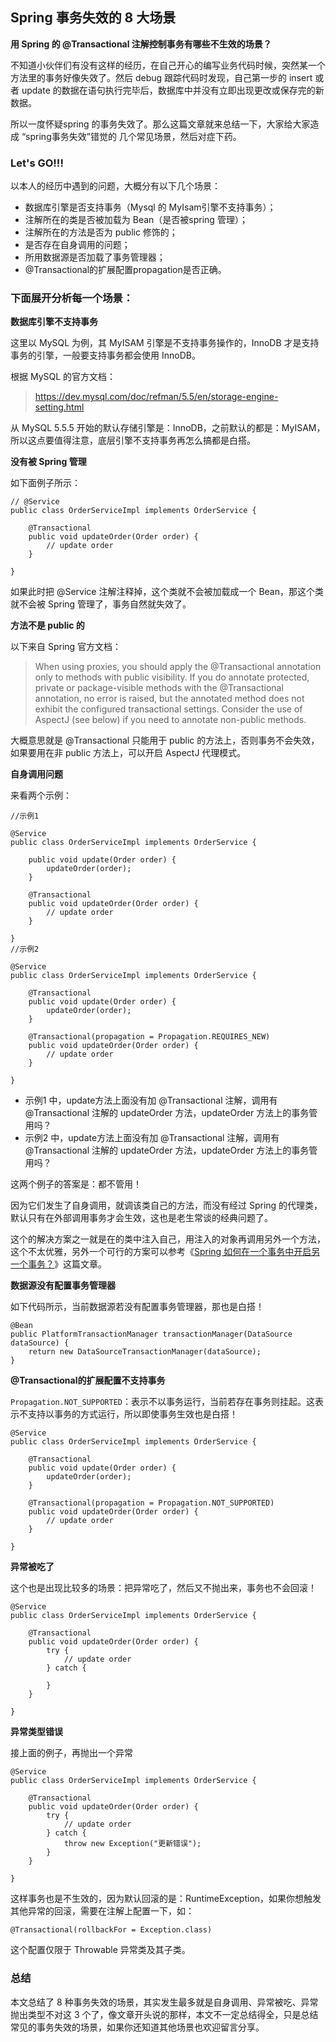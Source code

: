 ## Spring 事务失效的 8 大场景

**用 Spring 的 @Transactional 注解控制事务有哪些不生效的场景？**

不知道小伙伴们有没有这样的经历，在自己开心的编写业务代码时候，突然某一个方法里的事务好像失效了。然后 debug 跟踪代码时发现，自己第一步的 insert 或者 update 的数据在语句执行完毕后，数据库中并没有立即出现更改或保存完的新数据。

所以一度怀疑spring 的事务失效了。那么这篇文章就来总结一下，大家给大家造成 “spring事务失效”错觉的 几个常见场景，然后对症下药。

### Let's GO!!!

以本人的经历中遇到的问题，大概分有以下几个场景：

- 数据库引擎是否支持事务（Mysql 的 MyIsam引擎不支持事务）；
- 注解所在的类是否被加载为 Bean（是否被spring 管理）；
- 注解所在的方法是否为 public 修饰的；
- 是否存在自身调用的问题；
- 所用数据源是否加载了事务管理器；
- @Transactional的扩展配置propagation是否正确。

### 下面展开分析每一个场景：

**数据库引擎不支持事务**

这里以 MySQL 为例，其 MyISAM 引擎是不支持事务操作的，InnoDB 才是支持事务的引擎，一般要支持事务都会使用 InnoDB。

根据 MySQL 的官方文档：

> https://dev.mysql.com/doc/refman/5.5/en/storage-engine-setting.html

从 MySQL 5.5.5 开始的默认存储引擎是：InnoDB，之前默认的都是：MyISAM，所以这点要值得注意，底层引擎不支持事务再怎么搞都是白搭。

**没有被 Spring 管理**

如下面例子所示：

```
// @Service
public class OrderServiceImpl implements OrderService {
 
    @Transactional
    public void updateOrder(Order order) {
        // update order
    }
 
}
```

如果此时把 @Service 注解注释掉，这个类就不会被加载成一个 Bean，那这个类就不会被 Spring 管理了，事务自然就失效了。

**方法不是 public 的**

以下来自 Spring 官方文档：

> When using proxies, you should apply the @Transactional annotation only to methods with public visibility. If you do annotate protected, private or package-visible methods with the @Transactional annotation, no error is raised, but the annotated method does not exhibit the configured transactional settings. Consider the use of AspectJ (see below) if you need to annotate non-public methods.

大概意思就是 @Transactional 只能用于 public 的方法上，否则事务不会失效，如果要用在非 public 方法上，可以开启 AspectJ 代理模式。

**自身调用问题**

来看两个示例：

```
//示例1
 
@Service
public class OrderServiceImpl implements OrderService {
 
    public void update(Order order) {
        updateOrder(order);
    }
 
    @Transactional
    public void updateOrder(Order order) {
        // update order
    }
 
}
//示例2
 
@Service
public class OrderServiceImpl implements OrderService {
 
    @Transactional
    public void update(Order order) {
        updateOrder(order);
    }
 
    @Transactional(propagation = Propagation.REQUIRES_NEW)
    public void updateOrder(Order order) {
        // update order
    }
 
}
```

- 示例1 中，update方法上面没有加 @Transactional 注解，调用有 @Transactional 注解的 updateOrder 方法，updateOrder 方法上的事务管用吗？
- 示例2 中，update方法上面没有加 @Transactional 注解，调用有 @Transactional 注解的 updateOrder 方法，updateOrder 方法上的事务管用吗？

这两个例子的答案是：都不管用！

因为它们发生了自身调用，就调该类自己的方法，而没有经过 Spring 的代理类，默认只有在外部调用事务才会生效，这也是老生常谈的经典问题了。

这个的解决方案之一就是在的类中注入自己，用注入的对象再调用另外一个方法，这个不太优雅，另外一个可行的方案可以参考《[Spring 如何在一个事务中开启另一个事务？](http://mp.weixin.qq.com/s?__biz=MzI4Njc5NjM1NQ==&mid=2247490867&idx=2&sn=360579d8ac0b9893b00afaee1865ee68&chksm=ebd6221fdca1ab09ae179a8949c8ccb6734d8632503e6f04fc404ae6ef794fd5e49ab26964ef&scene=21#wechat_redirect)》这篇文章。

**数据源没有配置事务管理器**

如下代码所示，当前数据源若没有配置事务管理器，那也是白搭！

```
@Bean
public PlatformTransactionManager transactionManager(DataSource dataSource) {
    return new DataSourceTransactionManager(dataSource);
}
```

**@Transactional的扩展配置不支持事务**

`Propagation.NOT_SUPPORTED`：表示不以事务运行，当前若存在事务则挂起。这表示不支持以事务的方式运行，所以即使事务生效也是白搭！

```
@Service
public class OrderServiceImpl implements OrderService {
 
    @Transactional
    public void update(Order order) {
        updateOrder(order);
    }
 
    @Transactional(propagation = Propagation.NOT_SUPPORTED)
    public void updateOrder(Order order) {
        // update order
    }
 
}
```

**异常被吃了**

这个也是出现比较多的场景：把异常吃了，然后又不抛出来，事务也不会回滚！

```
@Service
public class OrderServiceImpl implements OrderService {
 
    @Transactional
    public void updateOrder(Order order) {
        try {
            // update order
        } catch {
 
        }
    }
 
}
```

**异常类型错误**

接上面的例子，再抛出一个异常

```
@Service
public class OrderServiceImpl implements OrderService {
 
    @Transactional
    public void updateOrder(Order order) {
        try {
            // update order
        } catch {
            throw new Exception("更新错误");
        }
    }
 
}
```

这样事务也是不生效的，因为默认回滚的是：RuntimeException，如果你想触发其他异常的回滚，需要在注解上配置一下，如：

```
@Transactional(rollbackFor = Exception.class)
```

这个配置仅限于 Throwable 异常类及其子类。

### 总结

本文总结了 8 种事务失效的场景，其实发生最多就是自身调用、异常被吃、异常抛出类型不对这 3 个了，像文章开头说的那样，本文不一定总结得全，只是总结常见的事务失效的场景，如果你还知道其他场景也欢迎留言分享。